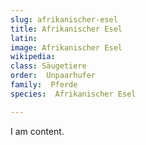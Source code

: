 ```yaml
---
slug: afrikanischer-esel
title: Afrikanischer Esel 
latin:
image: Afrikanischer Esel 
wikipedia: 
class: Säugetiere
order:  Unpaarhufer
family:  Pferde
species:  Afrikanischer Esel 

---
```


I am content.
